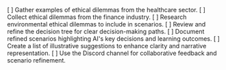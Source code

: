 [ ] Gather examples of ethical dilemmas from the healthcare sector.
[ ] Collect ethical dilemmas from the finance industry.
[ ] Research environmental ethical dilemmas to include in scenarios.
[ ] Review and refine the decision tree for clear decision-making paths.
[ ] Document refined scenarios highlighting AI's key decisions and learning outcomes.
[ ] Create a list of illustrative suggestions to enhance clarity and narrative representation.
[ ] Use the Discord channel for collaborative feedback and scenario refinement.